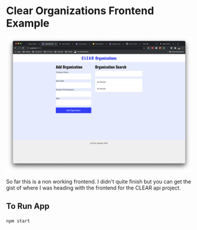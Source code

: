 # Clear Organizations Frontend Example

![Clear Organizations](/readme-images/clear-frontend-example.png "Clear Frontend Example")


So far this is a non working frontend. I didn't quite finish but you can get the gist of where I was heading with the frontend for the CLEAR api project.

## To Run App

`npm start`
